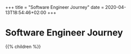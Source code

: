 +++
title = "Software Engineer Journey"
date = 2020-04-13T18:54:46+02:00
+++

# Software Engineer Journey

{{% children  %}}